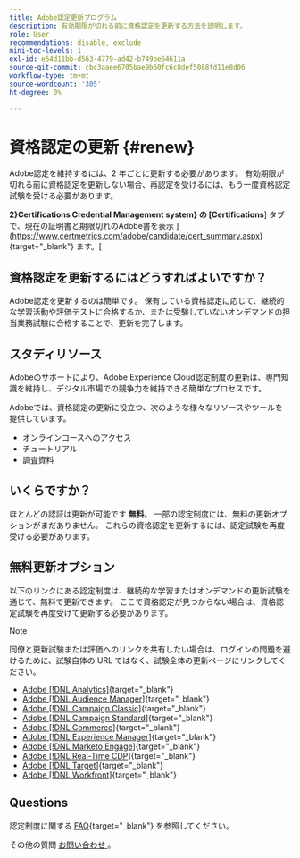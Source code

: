 ```yaml
---
title: Adobe認定更新プログラム
description: 有効期限が切れる前に資格認定を更新する方法を説明します。
role: User
recommendations: disable, exclude
mini-toc-levels: 1
exl-id: e54d11bb-d563-4779-ad42-b749be64611a
source-git-commit: cbc3aaee6705bae9b60fc6c8def5088fd11e8d06
workflow-type: tm+mt
source-wordcount: '305'
ht-degree: 0%

---
```


# 資格認定の更新 {#renew}

Adobe認定を維持するには、2 年ごとに更新する必要があります。 有効期限が切れる前に資格認定を更新しない場合、再認定を受けるには、もう一度資格認定試験を受ける必要があります。

**2}Certifications Credential Management system} の [Certifications**] タブで、現在の証明書と期限切れのAdobe書を表示 ](https://www.certmetrics.com/adobe/candidate/cert_summary.aspx){target="_blank"} ます。[

## 資格認定を更新するにはどうすればよいですか？

Adobe認定を更新するのは簡単です。 保有している資格認定に応じて、継続的な学習活動や評価テストに合格するか、または受験していないオンデマンドの担当業務試験に合格することで、更新を完了します。

## スタディリソース

Adobeのサポートにより、Adobe Experience Cloud認定制度の更新は、専門知識を維持し、デジタル市場での競争力を維持できる簡単なプロセスです。

Adobeでは、資格認定の更新に役立つ、次のような様々なリソースやツールを提供しています。

* オンラインコースへのアクセス
* チュートリアル
* 調査資料

## いくらですか？

ほとんどの認証は更新が可能です **無料**。 一部の認定制度には、無料の更新オプションがまだありません。 これらの資格認定を更新するには、認定試験を再度受ける必要があります。

## 無料更新オプション

以下のリンクにある認定制度は、継続的な学習またはオンデマンドの更新試験を通じて、無料で更新できます。 ここで資格認定が見つからない場合は、資格認定試験を再度受けて更新する必要があります。

>[!NOTE]
>
>同僚と更新試験または評価へのリンクを共有したい場合は、ログインの問題を避けるために、試験自体の URL ではなく、試験全体の更新ページにリンクしてください。

* [Adobe [!DNL Analytics]](https://experienceleague.adobe.com/docs/certification/certification/technical-certifications/aa/aa-renew.html){target="_blank"}
* [Adobe [!DNL Audience Manager]](https://experienceleague.adobe.com/docs/certification/certification/technical-certifications/aam/aam-renew.html){target="_blank"}
* [Adobe [!DNL Campaign Classic]](https://experienceleague.adobe.com/docs/certification/certification/technical-certifications/acc/acc-renew.html){target="_blank"}
* [Adobe [!DNL Campaign Standard]](https://experienceleague.adobe.com/docs/certification/certification/technical-certifications/acs/acs-renew.html){target="_blank"}
* [Adobe [!DNL Commerce]](https://experienceleague.adobe.com/docs/certification/certification/technical-certifications/ac/ac-renew.html){target="_blank"}
* [Adobe [!DNL Experience Manager]](https://experienceleague.adobe.com/docs/certification/certification/technical-certifications/aem/aem-renew.html){target="_blank"}
* [Adobe [!DNL Marketo Engage]](https://experienceleague.adobe.com/docs/certification/certification/technical-certifications/ame/ame-renew.html){target="_blank"}
* [Adobe [!DNL Real-Time CDP]](https://experienceleague.adobe.com/docs/certification/certification/technical-certifications/rtcdp/rtcdp-renew.html){target="_blank"}
* [Adobe [!DNL Target]](https://experienceleague.adobe.com/docs/certification/certification/technical-certifications/at/at-renew.html){target="_blank"}
* [Adobe [!DNL Workfront]](https://experienceleague.adobe.com/docs/certification/program/technical-certifications/aw/aw-renew.html){target="_blank"}

## Questions

認定制度に関する [FAQ](https://experienceleague.adobe.com/docs/certification/certification/faq.html){target="_blank"} を参照してください。

その他の質問 [ お問い合わせ ](mailto:certif@adobe.com)。

